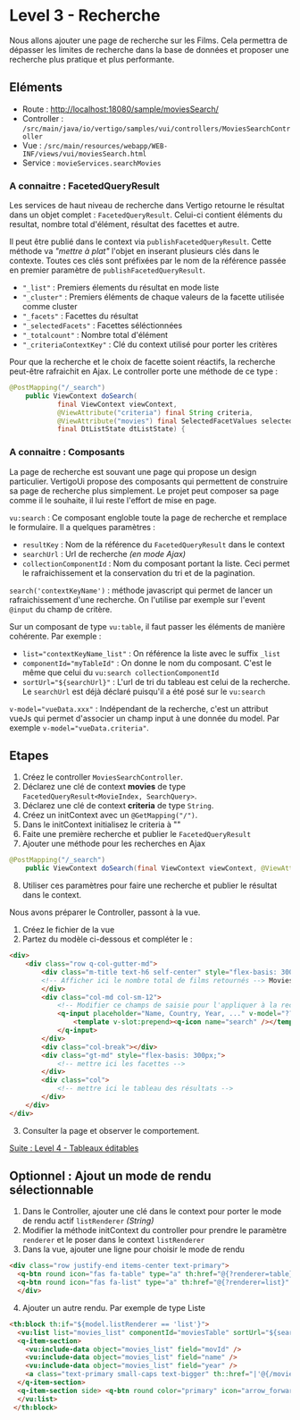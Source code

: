 # Level 3 - Recherche

Nous allons ajouter une page de recherche sur les Films.
Cela permettra de dépasser les limites de recherche dans la base de données
et proposer une recherche plus pratique et plus performante.

## Eléments

- Route : [http://localhost:18080/sample/moviesSearch/](http://localhost:18080/sample/moviesSearch/)
- Controller : `/src/main/java/io/vertigo/samples/vui/controllers/MoviesSearchController`
- Vue : `/src/main/resources/webapp/WEB-INF/views/vui/moviesSearch.html`
- Service : `movieServices.searchMovies`

### A connaitre : FacetedQueryResult

Les services de haut niveau de recherche dans Vertigo retourne le résultat dans un objet complet : `FacetedQueryResult`.
Celui-ci contient éléments du resultat, nombre total d'élément, résultat des facettes et autre.

Il peut être publié dans le context via `publishFacetedQueryResult`. Cette méthode va *"mettre à plat"* l'objet en inserant plusieurs clés dans le contexte. 
Toutes ces clés sont préfixées par le nom de la référence passée en premier paramètre de `publishFacetedQueryResult`.
- `"_list"` : Premiers élements du résultat en mode liste
- `"_cluster"` : Premiers éléments de chaque valeurs de la facette utilisée comme cluster
- `"_facets"` : Facettes du résultat
- `"_selectedFacets"` : Facettes séléctionnées
- `"_totalcount"` : Nombre total d'élément
- `"_criteriaContextKey"` : Clé du context utilisé pour porter les critères

Pour que la recherche et le choix de facette soient réactifs, la recherche peut-être rafraichit en Ajax. Le controller porte une méthode de ce type :
```Java
@PostMapping("/_search")
	public ViewContext doSearch(
			final ViewContext viewContext,
			@ViewAttribute("criteria") final String criteria,
			@ViewAttribute("movies") final SelectedFacetValues selectedFacetValues,
			final DtListState dtListState) {
```

### A connaitre : Composants

La page de recherche est souvant une page qui propose un design particulier. VertigoUi propose des composants qui permettent de construire sa page de recherche plus simplement. 
Le projet peut composer sa page comme il le souhaite, il lui reste l'effort de mise en page.

`vu:search` : Ce composant engloble toute la page de recherche et remplace le formulaire. Il a quelques paramètres :
- `resultKey` : Nom de la référence du `FacetedQueryResult` dans le context
- `searchUrl` : Url de recherche *(en mode Ajax)*
- `collectionComponentId` : Nom du composant portant la liste. Ceci permet le rafraichissement et la conservation du tri et de la pagination.

`search('contextKeyName')` : méthode javascript qui permet de lancer un rafraichissement d'une recherche. 
On l'utilise par exemple sur l'event `@input` du champ de critère.

Sur un composant de type `vu:table`, il faut passer les éléments de manière cohérente.
Par exemple : 
- `list="contextKeyName_list"` : On référence la liste avec le suffix `_list`
- `componentId="myTableId"` : On donne le nom du composant. C'est le même que celui du `vu:search collectionComponentId`  
- `sortUrl="${searchUrl}"` : L'url de tri du tableau est celui de la recherche. Le `searchUrl` est déjà déclaré puisqu'il a été posé sur le `vu:search`

`v-model="vueData.xxx"` : Indépendant de la recherche, c'est un attribut vueJs qui permet d'associer un champ input à une donnée du model. Par exemple `v-model="vueData.criteria"`.

## Etapes

1. Créez le controller `MoviesSearchController`.
2. Déclarez une clé de context **movies** de type `FacetedQueryResult<MovieIndex, SearchQuery>`.
3. Déclarez une clé de context **criteria** de type `String`.
4. Créez un initContext avec un `@GetMapping("/")`.
5. Dans le initContext initialisez le criteria à "" 
6. Faite une première recherche et publier le `FacetedQueryResult`
7. Ajouter une méthode pour les recherches en Ajax
```Java
@PostMapping("/_search")
	public ViewContext doSearch(final ViewContext viewContext, @ViewAttribute("criteria") final String criteria, @ViewAttribute("movies") final SelectedFacetValues selectedFacetValues,	final DtListState dtListState) {
```
8. Utiliser ces paramètres pour faire une recherche et publier le résultat dans le context.

Nous avons préparer le Controller, passont à la vue.
1. Créez le fichier de la vue
2. Partez du modèle ci-dessous et compléter le :
```Html
<div>
	<div class="row q-col-gutter-md">
		<div class="m-title text-h6 self-center" style="flex-basis: 300px;">
		<!-- Afficher ici le nombre total de films retournés --> Movies
		</div>
		<div class="col-md col-sm-12">
			<!-- Modifier ce champs de saisie pour l'appliquer à la recherche -->
			<q-input placeholder="Name, Country, Year, ..." v-model="???" :debounce="300" outlined bg-color="white" dense >
				<template v-slot:prepend><q-icon name="search" /></template>
			</q-input>
		</div>
		<div class="col-break"></div>
		<div class="gt-md" style="flex-basis: 300px;">
			<!-- mettre ici les facettes -->
		</div>
		<div class="col">
			<!-- mettre ici le tableau des résultats -->
		</div>
	</div>
</div>
```
3. Consulter la page et observer le comportement.

[Suite : Level 4 - Tableaux éditables](./Level4.md)

## Optionnel : Ajout un mode de rendu sélectionnable

1. Dans le Controller, ajouter une clé dans le context pour porter le mode de rendu actif `listRenderer` *(String)*
2. Modifier la méthode initContext du controller pour prendre le paramètre `renderer` et le poser dans le context `listRenderer`
3. Dans la vue, ajouter une ligne pour choisir le mode de rendu 
```Html
<div class="row justify-end items-center text-primary">
  <q-btn round icon="fas fa-table" type="a" th:href="@{?renderer=table}" th::flat="${model.listRenderer != 'table'}"> </q-btn>
  <q-btn round icon="fas fa-list" type="a" th:href="@{?renderer=list}" th::flat="${model.listRenderer != 'list'}"> </q-btn>
  </div>
```
4. Ajouter un autre rendu. Par exemple de type Liste
```Html
<th:block th:if="${model.listRenderer == 'list'}">
  <vu:list list="movies_list" componentId="moviesTable" sortUrl="${searchUrl}" rowsPerPage="8" pagination_:direction-links="true" pagination_:boundary-links="true">
  <q-item-section>
    <vu:include-data object="movies_list" field="movId" />
    <vu:include-data object="movies_list" field="name" />
    <vu:include-data object="movies_list" field="year" />
    <a class="text-primary small-caps text-bigger" th::href="|'@{/movie/}'+item.movId|">{{item.name}}</a> ({{item.year}})
  </q-item-section>
  <q-item-section side> <q-btn round color="primary" icon="arrow_forward" type="a" th::href="|'@{/movie/}'+item.movId|"></q-btn> </q-item-section>
  </vu:list>
 </th:block>
```
